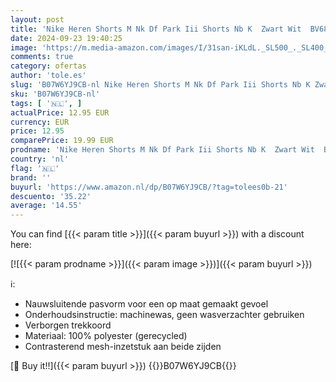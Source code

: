 ```yaml
---
layout: post
title: 'Nike Heren Shorts M Nk Df Park Iii Shorts Nb K  Zwart Wit  BV6855-010  L'
date: 2024-09-23 19:40:25
image: 'https://m.media-amazon.com/images/I/31san-iKLdL._SL500_._SL400_.jpg'
comments: true
category: ofertas
author: 'tole.es'
slug: 'B07W6YJ9CB-nl Nike Heren Shorts M Nk Df Park Iii Shorts Nb K Zwart Wit...'
sku: 'B07W6YJ9CB-nl'
tags: [ '🇳🇱', ]
actualPrice: 12.95 EUR
currency: EUR
price: 12.95
comparePrice: 19.99 EUR
prodname: 'Nike Heren Shorts M Nk Df Park Iii Shorts Nb K  Zwart Wit  BV6855-010  L'
country: 'nl'
flag: '🇳🇱'
brand: ''
buyurl: 'https://www.amazon.nl/dp/B07W6YJ9CB/?tag=tolees0b-21'
descuento: '35.22'
average: '14.55'
---
```


You can find [{{< param title >}}]({{< param buyurl >}}) with a discount here:

[![{{< param prodname >}}]({{< param image >}})]({{< param buyurl >}})

ℹ️:

- Nauwsluitende pasvorm voor een op maat gemaakt gevoel
- Onderhoudsinstructie: machinewas, geen wasverzachter gebruiken
- Verborgen trekkoord
- Materiaal: 100% polyester (gerecycled)
- Contrasterend mesh-inzetstuk aan beide zijden

[🛒 Buy it!!]({{< param buyurl >}})
{{<world>}}B07W6YJ9CB{{</world>}}
